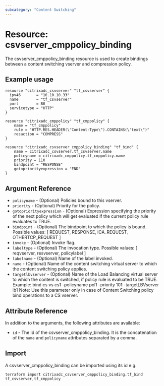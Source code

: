 ```yaml
---
subcategory: "Content Switching"
---
```


# Resource: csvserver\_cmppolicy\_binding

The csvserver\_cmppolicy\_binding resource is used to create bindings between a content switching vserver and compression policy.


## Example usage

```hcl
resource "citrixadc_csvserver" "tf_csvserver" {
  ipv46       = "10.10.10.33"
  name        = "tf_csvserver"
  port        = 80
  servicetype = "HTTP"
}

resource "citrixadc_cmppolicy" "tf_cmppolicy" {
    name = "tf_cmppolicy"
    rule = "HTTP.RES.HEADER(\"Content-Type\").CONTAINS(\"text\")"
    resaction = "COMPRESS"
}

resource "citrixadc_csvserver_cmppolicy_binding" "tf_bind" {
    name = citrixadc_csvserver.tf_csvserver.name
    policyname = citrixadc_cmppolicy.tf_cmppolicy.name
    priority = 110
    bindpoint = "RESPONSE"
    gotopriorityexpression = "END"
}
```


## Argument Reference

* `policyname` - (Optional) Policies bound to this vserver.
* `priority` - (Optional) Priority for the policy.
* `gotopriorityexpression` - (Optional) Expression specifying the priority of the next policy which will get evaluated if the current policy rule evaluates to TRUE.
* `bindpoint` - (Optional) The bindpoint to which the policy is bound. Possible values: [ REQUEST, RESPONSE, ICA_REQUEST, OTHERTCP_REQUEST ]
* `invoke` - (Optional) Invoke flag.
* `labeltype` - (Optional) The invocation type. Possible values: [ reqvserver, resvserver, policylabel ]
* `labelname` - (Optional) Name of the label invoked.
* `name` - (Optional) Name of the content switching virtual server to which the content switching policy applies.
* `targetlbvserver` - (Optional) Name of the Load Balancing virtual server to which the content is switched, if policy rule is evaluated to be TRUE. Example: bind cs vs cs1 -policyname pol1 -priority 101 -targetLBVserver lb1 Note: Use this parameter only in case of Content Switching policy bind operations to a CS vserver.


## Attribute Reference

In addition to the arguments, the following attributes are available:

* `id` - The id of the csvserver\_cmppolicy\_binding. It is the concatenation of the `name` and `policyname` attributes separated by a comma.


## Import

A csvserver\_cmppolicy\_binding can be imported using its id e.g.

```shell
terraform import citrixadc_csvserver_cmppolicy_binding.tf_bind tf_csvserver,tf_cmppolicy
```
